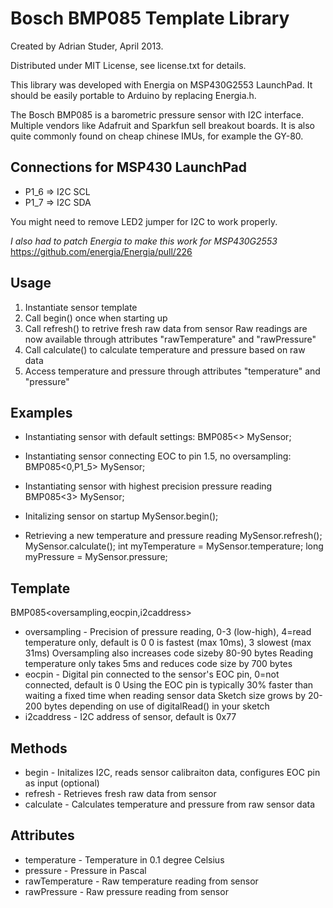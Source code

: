 Bosch BMP085 Template Library
=============================

Created by Adrian Studer, April 2013.

Distributed under MIT License, see license.txt for details.   

This library was developed with Energia on MSP430G2553 LaunchPad. It should be easily portable to
Arduino by replacing Energia.h. 

The Bosch BMP085 is a barometric pressure sensor with I2C interface. 
Multiple vendors like Adafruit and Sparkfun sell breakout boards. It is also quite commonly found
on cheap chinese IMUs, for example the GY-80.

Connections for MSP430 LaunchPad
--------------------------------

* P1_6 => I2C SCL
* P1_7 => I2C SDA

You might need to remove LED2 jumper for I2C to work properly.

*I also had to patch Energia to make this work for MSP430G2553* https://github.com/energia/Energia/pull/226

Usage
-----

1. Instantiate sensor template
2. Call begin() once when starting up
3. Call refresh() to retrive fresh raw data from sensor
   Raw readings are now available through attributes "rawTemperature" and "rawPressure"
4. Call calculate() to calculate temperature and pressure based on raw data
5. Access temperature and pressure through attributes "temperature" and "pressure"
 
Examples
--------

* Instantiating sensor with default settings:
     BMP085<> MySensor;
* Instantiating sensor connecting EOC to pin 1.5, no oversampling:
     BMP085<0,P1_5> MySensor;
* Instantiating sensor with highest precision pressure reading
     BMP085<3> MySensor;
 
* Initalizing sensor on startup
     MySensor.begin();
     
* Retrieving a new temperature and pressure reading
     MySensor.refresh();
     MySensor.calculate();
     int myTemperature = MySensor.temperature;
     long myPressure = MySensor.pressure;
   
Template
--------

BMP085<oversampling,eocpin,i2caddress>
* oversampling - Precision of pressure reading, 0-3 (low-high), 4=read temperature only, default is 0
        0 is fastest (max 10ms), 3 slowest (max 31ms)
        Oversampling also increases code sizeby 80-90 bytes
        Reading temperature only takes 5ms and reduces code size by 700 bytes
* eocpin - Digital pin connected to the sensor's EOC pin, 0=not connected, default is 0
        Using the EOC pin is typically 30% faster than waiting a fixed time when reading sensor data
        Sketch size grows by 20-200 bytes depending on use of digitalRead() in your sketch
* i2caddress - I2C address of sensor, default is 0x77

Methods
-------

* begin - Initalizes I2C, reads sensor calibraiton data, configures EOC pin as input (optional)
* refresh - Retrieves fresh raw data from sensor
* calculate - Calculates temperature and pressure from raw sensor data
 
Attributes
----------

* temperature - Temperature in 0.1 degree Celsius
* pressure - Pressure in Pascal
* rawTemperature - Raw temperature reading from sensor
* rawPressure - Raw pressure reading from sensor
